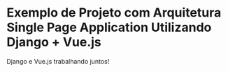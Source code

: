 # Exemplo de Projeto com Arquitetura Single Page Application Utilizando Django + Vue.js
Django e Vue.js trabalhando juntos!
